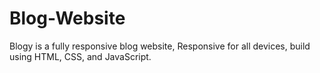 # Blog-Website
Blogy is a fully responsive blog website, Responsive for all devices, build using HTML, CSS, and JavaScript.
